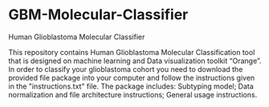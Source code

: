 # GBM-Molecular-Classifier
Human Glioblastoma Molecular Classifier

This repository contains Human Glioblastoma Molecular Classification tool that is designed on machine learning and Data visualization toolkit “Orange”.
In order to classify your glioblastoma cohort you need to download the provided file package into your computer and follow the instructions given in the "instructions.txt" file.
The package includes:
Subtyping model;
Data normalization and file architecture instructions;
General usage instructions.
